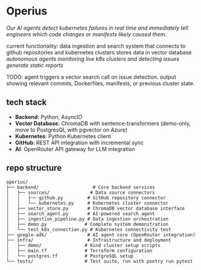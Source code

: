 # Operius
_Our AI agents detect kubernetes failures in real time and immediately tell engineers which code changes or manifests likely caused them._

current functionality:
data ingestion and search system that connects to github repositories and kubernetes clusters
stores data in vector database
_autonomous agents monitoring live k8s clusters and detecting issues_
_generate static reports_

TODO:
agent triggers a vector search call on issue detection.
output showing relevant commits, Dockerfiles, manifests, or previous cluster state.

## tech stack

- **Backend**: Python, AsyncIO
- **Vector Database**: ChromaDB with sentence-transformers (demo-only, move to PostgresQL with pgvector on Azure)
- **Kubernetes**: Python Kubernetes client
- **GitHub**: REST API integration with incremental sync
- **AI**: OpenRouter API gateway for LLM integration

## repo structure

```
operius/
├── backend/                    # Core backend services
│   ├── sources/               # Data source connectors
│   │   ├── github.py         # GitHub repository connector
│   │   └── kubernetes.py     # Kubernetes cluster connector
│   ├── vector_store.py       # ChromaDB vector database interface
│   ├── search_agent.py       # AI-powered search agent
│   ├── ingestion_pipeline.py # Data ingestion orchestration
│   ├── demo.py              # Complete system demonstration
│   └── test_k8s_connection.py # Kubernetes connectivity test
├── google-adk/               # AI agent core (OpenRouter integration)
├── infra/                    # Infrastructure and deployment
│   ├── demo/                # Kind cluster setup scripts
│   ├── main.tf              # Terraform configuration
│   └── postgres.tf          # PostgreSQL setup
└── tests/                   # Test suite, run with poetry run pytest
```
